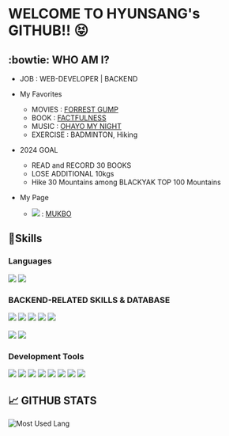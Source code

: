 # WELCOME TO HYUNSANG's GITHUB!! :stuck_out_tongue_closed_eyes:

## :bowtie: WHO AM I?

- JOB : WEB-DEVELOPER | BACKEND

- My Favorites
  - MOVIES : <a href="https://www.rottentomatoes.com/m/forrest_gump">FORREST GUMP</a>
  - BOOK : <a href="https://www.amazon.com/Factfulness-Reasons-World-Things-Better/dp/1250107814">FACTFULNESS</a>
  - MUSIC : <a href="https://www.youtube.com/watch?v=KCpWMEsiN3Q">OHAYO MY NIGHT</a>
  - EXERCISE : BADMINTON, Hiking
  
- 2024 GOAL 
  - READ and RECORD 30 BOOKS
  - LOSE ADDITIONAL 10kgs
  - Hike 30 Mountains among BLACKYAK TOP 100 Mountains

- My Page
  - <img src="https://img.shields.io/badge/Velog-20C997?style=flat&logo=Velog&logoColor=white"/> : <a href="https://velog.io/@mathe1303">MUKBO</a>

## 💪Skills
### Languages
<div display:inline>
<img src="https://img.shields.io/badge/JavaScript-F7DF1E?style=flat&logo=JavaScript&logoColor=white"/>
<img src="https://img.shields.io/badge/TypeScript-3178C6?style=flat&logo=TypeScript&logoColor=white"/>
</div>

### BACKEND-RELATED SKILLS & DATABASE
<div display:inline>
<img src="https://img.shields.io/badge/Node.js-339933?style=flat&logo=Node.js&logoColor=white"/>
<img src="https://img.shields.io/badge/Express-000000?style=flat&logo=Express&logoColor=white"/>
<img src="https://img.shields.io/badge/NestJS-E0234E?style=flat&logo=NestJS&logoColor=white"/>
<img src="https://img.shields.io/badge/Amazon EC2-FF9900?style=flat&logo=Amazon EC2&logoColor=white"/>
<img src="https://img.shields.io/badge/Amazon RDS-527FFF?style=flat&logo=Amazon RDS&logoColor=white"/>
</div>
<br/>
<div display:inline>
<img src="https://img.shields.io/badge/MySQL-4479A1?style=flat&logo=MySQL&logoColor=white"/>
<img src="https://img.shields.io/badge/Microsoft SQL Server-CC2927?style=flat&logo=Microsoft SQL Server&logoColor=white"/>
</div>

### Development Tools
<div display:inline>
<img src="https://img.shields.io/badge/HTML5-E34F26?style=flat&logo=HTML5&logoColor=white"/>
<img src="https://img.shields.io/badge/CSS3-1572B6?style=flat&logo=CSS3&logoColor=white"/>
<img src="https://img.shields.io/badge/GitHub-181717?style=flat&logo=GitHub&logoColor=white"/>
<img src="https://img.shields.io/badge/Postman-FF6C37?style=flat&logo=Postman&logoColor=white"/>
<img src="https://img.shields.io/badge/Insomnia-4000BF?style=flat&logo=Insomnia&logoColor=white"/>
<img src="https://img.shields.io/badge/GitBook-3884FF?style=flat&logo=GitBook&logoColor=white"/>
<img src="https://img.shields.io/badge/Trello-0052CC?style=flat&logo=Trello&logoColor=white"/>
<img src="https://img.shields.io/badge/Notion-0052CC?style=flat&logo=Notion&logoColor=white"/>
</div>

## :chart_with_upwards_trend: GITHUB STATS
![Most Used Lang](https://github-readme-stats-git-masterrstaa-rickstaa.vercel.app/api/top-langs/?username=MatheGoD&show_icons=true&theme=radical)


